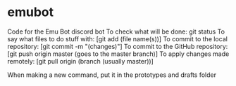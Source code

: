 # emubot
Code for the Emu Bot discord bot
To check what will be done: git status
To say what files to do stuff with: [git add (file name(s))]
To commit to the local repository: [git commit -m "(changes)"]
To commit to the GitHub repository: [git push origin master (goes to the master branch)]
To apply changes made remotely: [git pull origin (branch (usually master))]

When making a new command, put it in the prototypes and drafts folder
